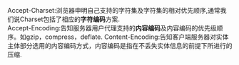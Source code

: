 Accept-Charset:浏览器申明自己支持的字符集及字符集的相对优先顺序,通常我们说Charset包括了相应的**字符编码**方案.  
Accept-Encoding:告知服务器用户代理支持的**内容编码**及内容编码的优先级顺序。如gzip，compress，deflate.
Content-Encoding:告知客户端服务器对实体主体部分选用的内容编码方式，内容编码是指在不丢失实体信息的前提下所进行的压缩.
